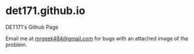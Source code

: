 # det171.github.io
DET171's Github Page


Email me at mrgeek484@gmail.com for bugs with an attached image of the problem.